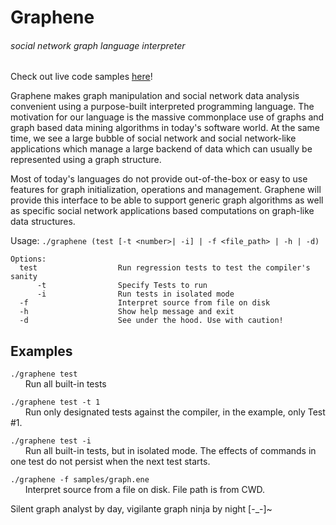 # Graphene
###### social network graph language interpreter

Check out live code samples [here](http://adith.github.io/Graphene/)!

Graphene makes graph manipulation and social network data analysis convenient using a purpose-built interpreted programming language.
The motivation for our language is the massive commonplace use of graphs and graph based data mining algorithms in today's
software world. At the same time, we see a large bubble of social network and social network-like applications which 
manage a large backend of data which can usually be represented using a graph structure.

Most of today's languages do not provide out-of-the-box or easy to use features for graph initialization, operations
and management. Graphene will provide this interface to be able to support generic graph algorithms as well as specific
social network applications based computations on graph-like data structures.

Usage: `./graphene (test [-t <number>| -i] | -f <file_path> | -h | -d)`

    Options:
      test                  Run regression tests to test the compiler's sanity
          -t                Specify Tests to run
          -i                Run tests in isolated mode
      -f                    Interpret source from file on disk
      -h                    Show help message and exit
      -d                    See under the hood. Use with caution!


## Examples
`./graphene test`
<br>&nbsp;&nbsp;&nbsp;&nbsp;&nbsp;&nbsp;Run all built-in tests

`./graphene test -t 1`
<br>&nbsp;&nbsp;&nbsp;&nbsp;&nbsp;&nbsp;Run only designated tests against the compiler, in the example, only Test #1.

`./graphene test -i`
<br>&nbsp;&nbsp;&nbsp;&nbsp;&nbsp;&nbsp;Run all built-in tests, but in isolated mode. The effects of commands in one test do not persist when the next test starts.

`./graphene -f samples/graph.ene`
<br>&nbsp;&nbsp;&nbsp;&nbsp;&nbsp;&nbsp;Interpret source from a file on disk. File path is from CWD.


Silent graph analyst by day, vigilante graph ninja by night [-_-]~
